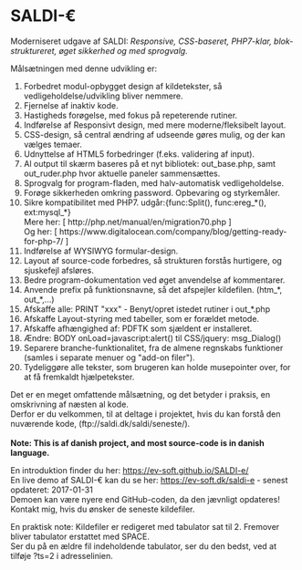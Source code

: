 # SALDI-€
Moderniseret udgave af SALDI: <i>Responsive, CSS-baseret, PHP7-klar, blok-struktureret, øget sikkerhed og med sprogvalg.</i>

Målsætningen med denne udvikling er:
<ol type="1">
<li>  Forbedret modul-opbygget design af kildetekster, så vedligeholdelse/udvikling bliver nemmere.
<li>  Fjernelse af inaktiv kode.
<li>  Hastigheds forøgelse, med fokus på repeterende rutiner.
<li>  Indførelse af Responsivt design, med mere moderne/fleksibelt layout.
<li>  CSS-design, så central ændring af udseende gøres mulig, og der kan vælges temaer.
<li>  Udnyttelse af HTML5 forbedringer (f.eks. validering af input).
<li>  Al output til skærm baseres på et nyt bibliotek: out_base.php, samt out_ruder.php hvor aktuelle paneler sammensættes.
<li>  Sprogvalg for program-fladen, med halv-automatisk vedligeholdelse.
<li>  Forøge sikkerheden omkring password. Opbevaring og styrkemåler.
<li>  Sikre kompatibilitet med PHP7. udgår:{func:Split(), func:ereg_*(), ext:mysql_*}<br> 
     Mere her: [ http://php.net/manual/en/migration70.php ]<br> 
     Og her: [ https://www.digitalocean.com/company/blog/getting-ready-for-php-7/ ]
<li>  Indførelse af WYSIWYG formular-design.
<li>  Layout af source-code forbedres, så strukturen forstås hurtigere, og sjuskefejl afsløres.
<li>  Bedre program-dokumentation ved øget anvendelse af kommentarer.
<li>  Anvende prefix på funktionsnavne, så det afspejler kildefilen. (htm_*, out_*,...)
<li>  Afskaffe alle:  PRINT "xxx" - Benyt/opret istedet rutiner i out_*.php
<li>  Afskaffe Layout-styring med tabeller, som er forældet metode.
<li>  Afskaffe afhængighed af: PDFTK som sjældent er installeret.
<li>  Ændre: BODY onLoad=javascript:alert() til CSS/jquery: msg_Dialog()
<li>  Separere branche-funktionalitet, fra de almene regnskabs funktioner (samles i separate menuer og "add-on filer").
<li>  Tydeliggøre alle tekster, som brugeren kan holde musepointer over, for at få fremkaldt hjælpetekster.
</ol>
Det er en meget omfattende målsætning, og det betyder i praksis, en omskrivning af næsten al kode.<br>
Derfor er du velkommen, til at deltage i projektet, hvis du kan forstå den nuværende kode, (ftp://saldi.dk/saldi/seneste/).<br>
<br>
<b>Note: This is af danish project, and most source-code is in danish language.</b>

En introduktion finder du her: https://ev-soft.github.io/SALDI-e/<br>
En live demo af SALDI-€ kan du se her: https://ev-soft.dk/saldi-e - senest opdateret: 2017-01-31<br>
Demoen kan være nyere end GitHub-coden, da den jævnligt opdateres! Kontakt mig, hvis du ønsker de seneste kildefiler.

En praktisk note: Kildefiler er redigeret med tabulator sat til 2. Fremover bliver tabulator erstattet med SPACE.<br>
Ser du på en ældre fil indeholdende tabulator, ser du den bedst, ved at tilføje ?ts=2 i adresselinien. 
